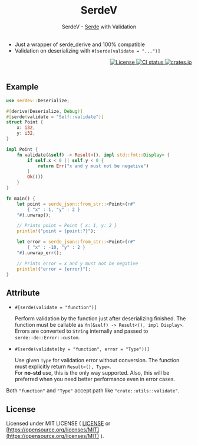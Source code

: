 <div align="center">
    <h1>SerdeV</h1>
    SerdeV - <a href="https://github.com/serde-rs/serde" target="_blank">Serde</a> with Validation
</div>

<br>

- Just a wrapper of serde_derive and 100% compatible
- Validation on deserializing with `#[serde(validate = "...")]`

<div align="right">
    <a href="https://github.com/ohkami-rs/serdev/blob/main/LICENSE" target="_blank">
        <img alt="License" src="https://img.shields.io/crates/l/ohkami.svg" />
    </a>
    <a href="https://github.com/ohkami-rs/serdev/actions" target="_blank">
        <img alt="CI status" src="https://github.com/ohkami-rs/serdev/actions/workflows/CI.yml/badge.svg"/>
    </a>
    <a href="https://crates.io/crates/serdev" target="_blank">
        <img alt="crates.io" src="https://img.shields.io/crates/v/serdev" />
    </a>
</div>

<br>


## Example

```rust
use serdev::Deserialize;

#[derive(Deserialize, Debug)]
#[serde(validate = "Self::validate")]
struct Point {
    x: i32,
    y: i32,
}

impl Point {
    fn validate(&self) -> Result<(), impl std::fmt::Display> {
        if self.x < 0 || self.y < 0 {
            return Err("x and y must not be negative")
        }
        Ok(())
    }
}

fn main() {
    let point = serde_json::from_str::<Point>(r#"
        { "x" : 1, "y" : 2 }
    "#).unwrap();

    // Prints point = Point { x: 1, y: 2 }
    println!("point = {point:?}");

    let error = serde_json::from_str::<Point>(r#"
        { "x" : -10, "y" : 2 }
    "#).unwrap_err();

    // Prints error = x and y must not be negative
    println!("error = {error}");
}
```


## Attribute

- `#[serde(validate = "function")]`

  Perform validation by the function just after deserializing finished. The function must be callable as `fn(&self) -> Result<(), impl Display>`.\
  Errors are converted to `String` internally and passed to `serde::de::Error::custom`.

- `#[serde(validate(by = "function", error = "Type"))]`

  Use given `Type` for validation error without conversion. The function must explicitly return `Result<(), Type>`.\
  For **no-std** use, this is the only way supported. Also, this will be preferred when you need better performance even in error cases.

Both `"function"` and `"Type"` accept path like `"crate::utils::validate"`.


## License

Licensed under MIT LICENSE ( [LICENSE](https://github.com/ohkami-rs/serdev/blob/main/LICENSE) or [https://opensource.org/licenses/MIT](https://opensource.org/licenses/MIT) ).